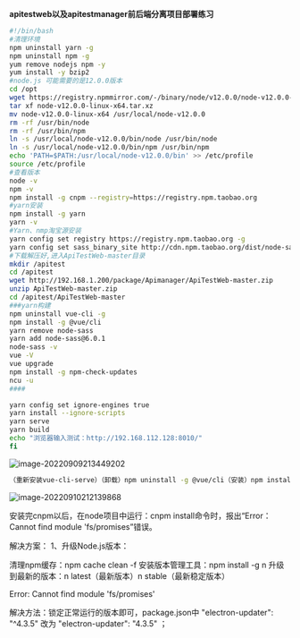 **apitestweb以及apitestmanager前后端分离项目部署练习**



```sh
#!/bin/bash
#清理环境
npm uninstall yarn -g
npm uninstall npm -g
yum remove nodejs npm -y
yum install -y bzip2
#node.js 可能需要的是12.0.0版本
cd /opt
wget https://registry.npmmirror.com/-/binary/node/v12.0.0/node-v12.0.0-linux-x64.tar.xz
tar xf node-v12.0.0-linux-x64.tar.xz
mv node-v12.0.0-linux-x64 /usr/local/node-v12.0.0
rm -rf /usr/bin/node
rm -rf /usr/bin/npm
ln -s /usr/local/node-v12.0.0/bin/node /usr/bin/node
ln -s /usr/local/node-v12.0.0/bin/npm /usr/bin/npm
echo 'PATH=$PATH:/usr/local/node-v12.0.0/bin' >> /etc/profile
source /etc/profile
#查看版本
node -v
npm -v
npm install -g cnpm --registry=https://registry.npm.taobao.org 
#yarn安装
npm install -g yarn
yarn -v
#Yarn、nmp淘宝源安装
yarn config set registry https://registry.npm.taobao.org -g
yarn config set sass_binary_site http://cdn.npm.taobao.org/dist/node-sass -g
#下载解压好,进入ApiTestWeb-master目录
mkdir /apitest 
cd /apitest
wget http://192.168.1.200/package/Apimanager/ApiTestWeb-master.zip
unzip ApiTestWeb-master.zip
cd /apitest/ApiTestWeb-master
###yarn构建
npm uninstall vue-cli -g
npm install -g @vue/cli
yarn remove node-sass
yarn add node-sass@6.0.1
node-sass -v
vue -V
vue upgrade
npm install -g npm-check-updates
ncu -u
####

yarn config set ignore-engines true
yarn install --ignore-scripts
yarn serve
yarn build
echo "浏览器输入测试：http://192.168.112.128:8010/"
fi
```

![image-20220909213449202](https://boluo-1312891830.cos.ap-nanjing.myqcloud.com/%E7%AC%94%E8%AE%B0%E5%9B%BE%E7%89%87202209092134279.png)



```sh
（重新安装vue-cli-serve）（卸载）npm uninstall -g @vue/cli（安装）npm install -g @vue/cli（本条解决办法参考源：https://blog.csdn.net/shi851051279/article/details/84928798）
```

![image-20220910212139868](https://boluo-1312891830.cos.ap-nanjing.myqcloud.com/%E7%AC%94%E8%AE%B0%E5%9B%BE%E7%89%87202209102121044.png)





安装完cnpm以后，在node项目中运行：cnpm install命令时，报出“Error：Cannot find module 'fs/promises”错误。

解决方案：
1、升级Node.js版本：

清理npm缓存：npm cache clean -f
安装版本管理工具：npm install -g n
升级到最新的版本：n latest（最新版本）n stable（最新稳定版本）



Error: Cannot find module 'fs/promises'

解决方法：锁定正常运行的版本即可，package.json中 "electron-updater": "^4.3.5" 改为 "electron-updater": "4.3.5" ；
